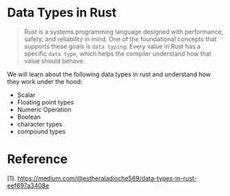 # Data Types in Rust

> Rust is a systems programming language designed with performance, safety, and reliability in mind. One of the foundational concepts that supports these goals is `data typing`. Every value in Rust has a specific `data type`, which helps the compiler understand how that value should behave. 

We will learn about the following data types in rust and understand how they work under the hood:
* Scalar
* Floating point types
* Numeric Operation
* Boolean
* character types
* compound types







# Reference 
[1]. https://medium.com/@estheraladioche569/data-types-in-rust-eef697a3408e